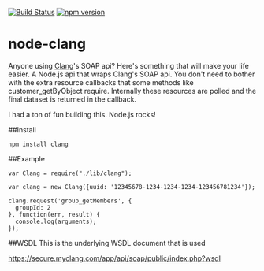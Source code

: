 [![Build Status](https://travis-ci.org/devotis/node-clang.svg)](https://travis-ci.org/devotis/node-clang)
[![npm version](https://badge.fury.io/js/clang.svg)](https://www.npmjs.org/package/clang)

node-clang
==========

Anyone using <a href="http://www.createaclang.com/">Clang</a>'s SOAP api? Here's something that will make your life easier. A Node.js api that wraps Clang's SOAP api. You don't need to bother with the extra resource callbacks that some methods like customer_getByObject require. Internally these resources are polled and the final dataset is returned in the callback.

I had a ton of fun building this. Node.js rocks!

##Install

    npm install clang

##Example

    var Clang = require("./lib/clang");

    var clang = new Clang({uuid: '12345678-1234-1234-1234-123456781234'});

    clang.request('group_getMembers', {
      groupId: 2
    }, function(err, result) {
      console.log(arguments);
    });


##WSDL
This is the underlying WSDL document that is used

https://secure.myclang.com/app/api/soap/public/index.php?wsdl
